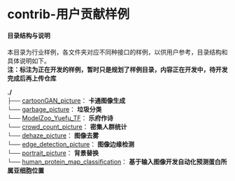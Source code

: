# contrib-用户贡献样例

#### 目录结构与说明

本目录为行业样例，各文件夹对应不同种接口的样例，以供用户参考，目录结构和具体说明如下。  
 **注：标注为正在开发的样例，暂时只是规划了样例目录，内容正在开发中，待开发完成后再上传仓库** 

**./**   
├── [cartoonGAN_picture](./cartoonGAN_picture)： **卡通图像生成**    
└── [garbage_picture](./garbage_picture)： **垃圾分类**   
└── [ModelZoo_Yuefu_TF](./ModelZoo_Yuefu_TF)： **乐府作诗**   
└── [crowd_count_picture](./crowd_count_picture)： **密集人群统计**   
└── [dehaze_picture](./dehaze_picture)： **图像去雾**     
└── [edge_detection_picture](./edge_detection_picture)： **图像边缘检测**     
└── [portrait_picture](./portrait_picture)： **背景替换**    
└── [human_protein_map_classification](./human_protein_map_classification)： **基于输入图像开发自动化预测蛋白所属亚细胞位置**


 